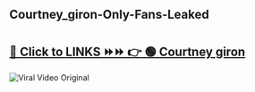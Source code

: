 
 ## Courtney_giron-Only-Fans-Leaked

# <h2><a href="https://clipsfans.com/Courtney_giron&ref=git">🔗 Click to LINKS ⏩⏩ 👉 🟢 Courtney giron </a></h2>

<a href="https://clipsfans.com/Courtney_giron&ref=git" rel="nofollow" data-target="animated-image.originalLink"><img src="https://i.ibb.co.com/xMMVF88/686577567.gif" alt="Viral Video Original" style="max-width: 100%; display: inline-block;" data-target="animated-image.originalImage"></a>
